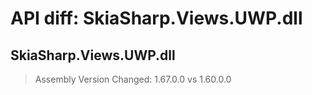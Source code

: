 # API diff: SkiaSharp.Views.UWP.dll

## SkiaSharp.Views.UWP.dll

> Assembly Version Changed: 1.67.0.0 vs 1.60.0.0

